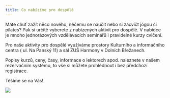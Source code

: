 ```yaml
---
title: Co nabízíme pro dospělé
---
```

Máte chuť zažít něco nového, něčemu se naučit nebo si zacvičt jógou či pilates? Pak si určitě vyberete z nabízených aktivit pro dospělé. V nabídce je mnoho jednorázových vzdělávacích seminářů i pravidelné kurzy cvičení.

Pro naše aktivity pro dospělé využíváme prostory Kulturního a  informačního centra  ( ul. Na Panský 11) a sál ZUŠ Harmony v Dolních Břežanech.

Popisy kurzů, ceny, časy, informace o lektorech apod. naleznete v našem rezervačním systému, to vše si můžete prohlédnout i bez předchozí registrace.

Těšíme se na Vás!

![](/images/uploads/2019_2020_vigvam_nabizi_a_pripravuje.jpg)
